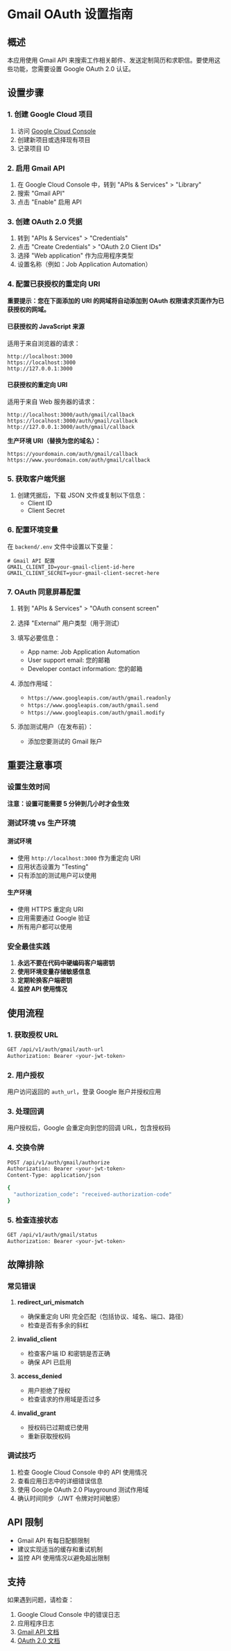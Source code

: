# Gmail OAuth 设置指南

## 概述

本应用使用 Gmail API 来搜索工作相关邮件、发送定制简历和求职信。要使用这些功能，您需要设置 Google OAuth 2.0 认证。

## 设置步骤

### 1. 创建 Google Cloud 项目

1. 访问 [Google Cloud Console](https://console.cloud.google.com/)
2. 创建新项目或选择现有项目
3. 记录项目 ID

### 2. 启用 Gmail API

1. 在 Google Cloud Console 中，转到 "APIs & Services" > "Library"
2. 搜索 "Gmail API"
3. 点击 "Enable" 启用 API

### 3. 创建 OAuth 2.0 凭据

1. 转到 "APIs & Services" > "Credentials"
2. 点击 "Create Credentials" > "OAuth 2.0 Client IDs"
3. 选择 "Web application" 作为应用程序类型
4. 设置名称（例如：Job Application Automation）

### 4. 配置已获授权的重定向 URI

**重要提示：您在下面添加的 URI 的网域将自动添加到 OAuth 权限请求页面作为已获授权的网域。**

#### 已获授权的 JavaScript 来源
适用于来自浏览器的请求：
```
http://localhost:3000
https://localhost:3000
http://127.0.0.1:3000
```

#### 已获授权的重定向 URI
适用于来自 Web 服务器的请求：
```
http://localhost:3000/auth/gmail/callback
https://localhost:3000/auth/gmail/callback
http://127.0.0.1:3000/auth/gmail/callback
```

**生产环境 URI（替换为您的域名）：**
```
https://yourdomain.com/auth/gmail/callback
https://www.yourdomain.com/auth/gmail/callback
```

### 5. 获取客户端凭据

1. 创建凭据后，下载 JSON 文件或复制以下信息：
   - Client ID
   - Client Secret

### 6. 配置环境变量

在 `backend/.env` 文件中设置以下变量：

```env
# Gmail API 配置
GMAIL_CLIENT_ID=your-gmail-client-id-here
GMAIL_CLIENT_SECRET=your-gmail-client-secret-here
```

### 7. OAuth 同意屏幕配置

1. 转到 "APIs & Services" > "OAuth consent screen"
2. 选择 "External" 用户类型（用于测试）
3. 填写必要信息：
   - App name: Job Application Automation
   - User support email: 您的邮箱
   - Developer contact information: 您的邮箱

4. 添加作用域：
   - `https://www.googleapis.com/auth/gmail.readonly`
   - `https://www.googleapis.com/auth/gmail.send`
   - `https://www.googleapis.com/auth/gmail.modify`

5. 添加测试用户（在发布前）：
   - 添加您要测试的 Gmail 账户

## 重要注意事项

### 设置生效时间
**注意：设置可能需要 5 分钟到几小时才会生效**

### 测试环境 vs 生产环境

#### 测试环境
- 使用 `http://localhost:3000` 作为重定向 URI
- 应用状态设置为 "Testing"
- 只有添加的测试用户可以使用

#### 生产环境
- 使用 HTTPS 重定向 URI
- 应用需要通过 Google 验证
- 所有用户都可以使用

### 安全最佳实践

1. **永远不要在代码中硬编码客户端密钥**
2. **使用环境变量存储敏感信息**
3. **定期轮换客户端密钥**
4. **监控 API 使用情况**

## 使用流程

### 1. 获取授权 URL
```bash
GET /api/v1/auth/gmail/auth-url
Authorization: Bearer <your-jwt-token>
```

### 2. 用户授权
用户访问返回的 `auth_url`，登录 Google 账户并授权应用

### 3. 处理回调
用户授权后，Google 会重定向到您的回调 URL，包含授权码

### 4. 交换令牌
```bash
POST /api/v1/auth/gmail/authorize
Authorization: Bearer <your-jwt-token>
Content-Type: application/json

{
  "authorization_code": "received-authorization-code"
}
```

### 5. 检查连接状态
```bash
GET /api/v1/auth/gmail/status
Authorization: Bearer <your-jwt-token>
```

## 故障排除

### 常见错误

1. **redirect_uri_mismatch**
   - 确保重定向 URI 完全匹配（包括协议、域名、端口、路径）
   - 检查是否有多余的斜杠

2. **invalid_client**
   - 检查客户端 ID 和密钥是否正确
   - 确保 API 已启用

3. **access_denied**
   - 用户拒绝了授权
   - 检查请求的作用域是否过多

4. **invalid_grant**
   - 授权码已过期或已使用
   - 重新获取授权码

### 调试技巧

1. 检查 Google Cloud Console 中的 API 使用情况
2. 查看应用日志中的详细错误信息
3. 使用 Google OAuth 2.0 Playground 测试作用域
4. 确认时间同步（JWT 令牌对时间敏感）

## API 限制

- Gmail API 有每日配额限制
- 建议实现适当的缓存和重试机制
- 监控 API 使用情况以避免超出限制

## 支持

如果遇到问题，请检查：
1. Google Cloud Console 中的错误日志
2. 应用程序日志
3. [Gmail API 文档](https://developers.google.com/gmail/api)
4. [OAuth 2.0 文档](https://developers.google.com/identity/protocols/oauth2)